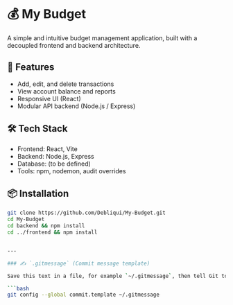 # 💰 My Budget

A simple and intuitive budget management application, built with a decoupled frontend and backend architecture.

## 🚀 Features

- Add, edit, and delete transactions
- View account balance and reports
- Responsive UI (React)
- Modular API backend (Node.js / Express)

## 🛠️ Tech Stack

- Frontend: React, Vite
- Backend: Node.js, Express
- Database: (to be defined)
- Tools: npm, nodemon, audit overrides

## 📦 Installation

````bash
git clone https://github.com/Debliqui/My-Budget.git
cd My-Budget
cd backend && npm install
cd ../frontend && npm install


---

### ✍️ `.gitmessage` (Commit message template)

Save this text in a file, for example `~/.gitmessage`, then tell Git to use it:

```bash
git config --global commit.template ~/.gitmessage
````